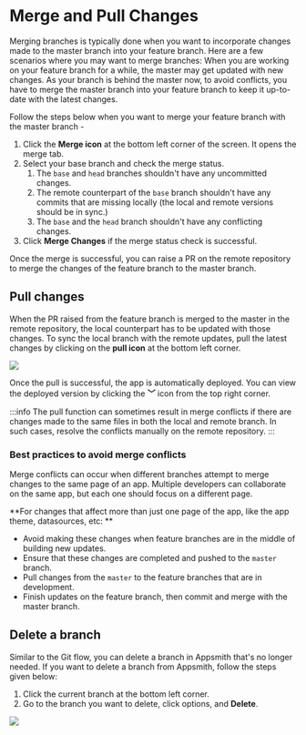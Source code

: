# Merge and Pull Changes

Merging branches is typically done when you want to incorporate changes made to the master branch into your feature branch. Here are a few scenarios where you may want to merge branches:
When you are working on your feature branch for a while, the master may get updated with new changes. As your branch is behind the master now, to avoid conflicts, you have to merge the master branch into your feature branch to keep it up-to-date with the latest changes.
  
Follow the steps below when you want to merge your feature branch with the master branch -

1. Click the **Merge icon** at the bottom left corner of the screen. It opens the merge tab.
2. Select your base branch and check the merge status.
   1. The `base` and `head` branches shouldn't have any uncommitted changes.
   2. The remote counterpart of the `base` branch shouldn't have any commits that are missing locally (the local and remote versions should be in sync.)
   3. The `base` and the `head` branch shouldn't have any conflicting changes.
3. Click **Merge Changes** if the merge status check is successful.

Once the merge is successful, you can raise a PR on the remote repository to merge the changes of the feature branch to the master branch.

## Pull changes

When the PR raised from the feature branch is merged to the master in the remote repository, the local counterpart has to be updated with those changes. To sync the local branch with the remote updates, pull the latest changes by clicking on the **pull icon** at the bottom left corner. 

![](/img/pull_changes.gif)

Once the pull is successful, the app is automatically deployed. You can view the deployed version by clicking the **﹀** icon from the top right corner.

:::info
The pull function can sometimes result in merge conflicts if there are changes made to the same files in both the local and remote branch. In such cases, resolve the conflicts manually on the remote repository.
:::

### Best practices to avoid merge conflicts
Merge conflicts can occur when different branches attempt to merge changes to the same page of an app. Multiple developers can collaborate on the same app, but each one should focus on a different page.

**For changes that affect more than just one page of the app, like the app theme, datasources, etc: **

* Avoid making these changes when feature branches are in the middle of building new updates.
* Ensure that these changes are completed and pushed to the `master` branch.
* Pull changes from the `master` to the feature branches that are in development.
* Finish updates on the feature branch, then commit and merge with the master branch.

## Delete a branch

Similar to the Git flow, you can delete a branch in Appsmith that's no longer needed. If you want to delete a branch from Appsmith, follow the steps given below:

1. Click the current branch at the bottom left corner.
2. Go to the branch you want to delete, click options, and **Delete**.

![](/img/delete_branch.gif)